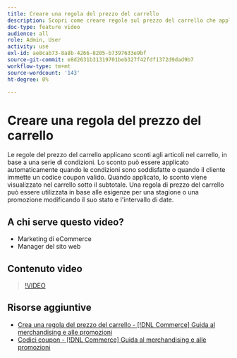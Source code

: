 ```yaml
---
title: Creare una regola del prezzo del carrello
description: Scopri come creare regole sul prezzo del carrello che applicano sconti nel carrello sulla base di un insieme di condizioni.
doc-type: feature video
audience: all
role: Admin, User
activity: use
exl-id: ae8cab73-8a8b-4266-8205-b7397633e9bf
source-git-commit: e8d2631b31319701beb327f42fdf1372d9dad9b7
workflow-type: tm+mt
source-wordcount: '143'
ht-degree: 0%

---
```


# Creare una regola del prezzo del carrello

Le regole del prezzo del carrello applicano sconti agli articoli nel carrello, in base a una serie di condizioni. Lo sconto può essere applicato automaticamente quando le condizioni sono soddisfatte o quando il cliente immette un codice coupon valido. Quando applicato, lo sconto viene visualizzato nel carrello sotto il subtotale. Una regola di prezzo del carrello può essere utilizzata in base alle esigenze per una stagione o una promozione modificando il suo stato e l&#39;intervallo di date.

## A chi serve questo video?

- Marketing di eCommerce
- Manager del sito web

## Contenuto video

>[!VIDEO](https://video.tv.adobe.com/v/343835?quality=12&learn=on)

## Risorse aggiuntive

- [Crea una regola del prezzo del carrello - [!DNL Commerce] Guida al merchandising e alle promozioni](https://experienceleague.adobe.com/docs/commerce-admin/marketing/promotions/cart-rules/price-rules-cart-create.html)
- [Codici coupon - [!DNL Commerce] Guida al merchandising e alle promozioni](https://experienceleague.adobe.com/docs/commerce-admin/marketing/promotions/cart-rules/price-rules-cart-coupon.html)
